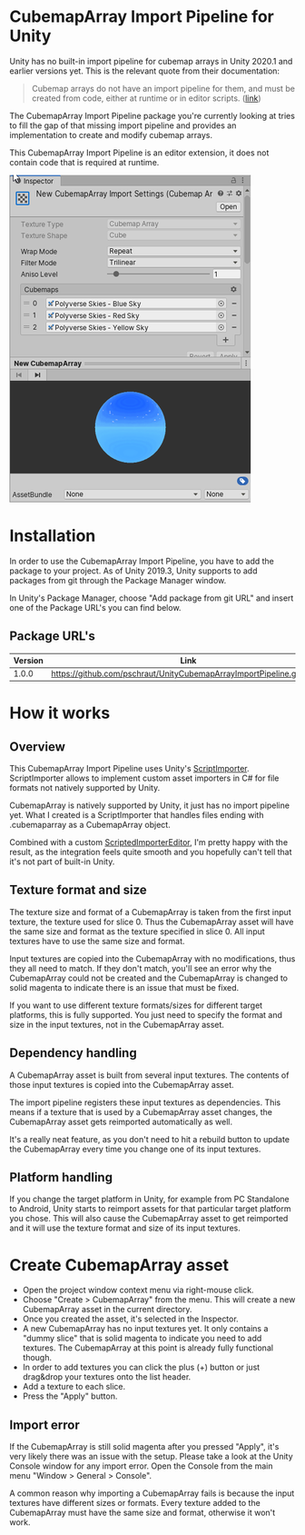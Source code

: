 # CubemapArray Import Pipeline for Unity

Unity has no built-in import pipeline for cubemap arrays in Unity 2020.1 and earlier versions yet. This is the relevant quote from their documentation:
> Cubemap arrays do not have an import pipeline for them, and must be created from code, either at runtime or in editor scripts. ([link](https://docs.unity3d.com/ScriptReference/CubemapArray.html))

The CubemapArray Import Pipeline package you're currently looking at tries to fill the gap of that missing import pipeline and provides an implementation to create and modify cubemap arrays.

This CubemapArray Import Pipeline is an editor extension, it does not contain code that is required at runtime.

![alt text](Documentation~/images/inspector.png "Custom CubemapArray Inspector")



# Installation

In order to use the CubemapArray Import Pipeline, you have to add the package to your project. As of Unity 2019.3, Unity supports to add packages from git through the Package Manager window.

In Unity's Package Manager, choose "Add package from git URL" and insert one of the Package URL's you can find below.

## Package URL's

| Version  |     Link      |
|----------|:-------------:|
| 1.0.0 | https://github.com/pschraut/UnityCubemapArrayImportPipeline.git#1.0.0 |



# How it works

## Overview

This CubemapArray Import Pipeline uses Unity's [ScriptImporter](https://docs.unity3d.com/Manual/ScriptedImporters.html). ScriptImporter allows to implement custom asset importers in C# for file formats not natively supported by Unity.

CubemapArray is natively supported by Unity, it just has no import pipeline yet. What I created is a ScriptImporter that handles files ending with .cubemaparray as a CubemapArray object.

Combined with a custom [ScriptedImporterEditor](ScriptedImporterEditor), I'm pretty happy with the result, as the integration feels quite smooth and you hopefully can't tell that it's not part of built-in Unity.


## Texture format and size

The texture size and format of a CubemapArray is taken from the first input texture, the texture used for slice 0. Thus the CubemapArray asset will have the same size and format as the texture specified in slice 0. All input textures have to use the same size and format.

Input textures are copied into the CubemapArray with no modifications, thus they all need to match. If they don't match, you'll see an error why the CubemapArray could not be created and the CubemapArray is changed to solid magenta to indicate there is an issue that must be fixed.

If you want to use different texture formats/sizes for different target platforms, this is fully supported. You just need to specify the format and size in the input textures, not in the CubemapArray asset.


## Dependency handling

A CubemapArray asset is built from several input textures. The contents of those input textures is copied into the CubemapArray asset.

The import pipeline registers these input textures as dependencies. This means if a texture that is used by a CubemapArray asset changes, the CubemapArray asset gets reimported automatically as well.

It's a really neat feature, as you don't need to hit a rebuild button to update the CubemapArray every time you change one of its input textures.

## Platform handling

If you change the target platform in Unity, for example from PC Standalone to Android, Unity starts to reimport assets for that particular target platform you chose. This will also cause the CubemapArray asset to get reimported and it will use the texture format and size of its input textures.



# Create CubemapArray asset

* Open the project window context menu via right-mouse click.
* Choose "Create > CubemapArray" from the menu. This will create a new CubemapArray asset in the current directory.
* Once you created the asset, it's selected in the Inspector.
* A new CubemapArray has no input textures yet. It only contains a "dummy slice" that is solid magenta to indicate you need to add textures. The CubemapArray at this point is already fully functional though.
* In order to add textures you can click the plus (+) button or just drag&drop your textures onto the list header.
* Add a texture to each slice.
* Press the "Apply" button.


## Import error

If the CubemapArray is still solid magenta after you pressed "Apply", it's very likely there was an issue with the setup. Please take a look at the Unity Console window for any import error. Open the Console from the main menu "Window > General > Console".

A common reason why importing a CubemapArray fails is because the input textures have different sizes or formats. Every texture added to the CubemapArray must have the same size and format, otherwise it won't work.

